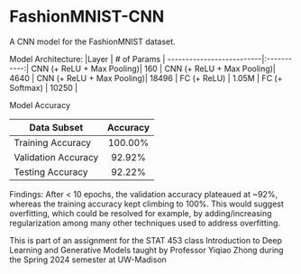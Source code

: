 # FashionMNIST-CNN
A CNN model for the FashionMNIST dataset.

Model Architecture:
|Layer                     | # of Params |
--------------------------|:-----------:|
CNN (+ ReLU + Max Pooling)|     160     |
CNN (+ ReLU + Max Pooling)|    4640     |
CNN (+ ReLU + Max Pooling)|    18496    |
FC (+ ReLU)               |    1.05M    |
FC (+ Softmax)            |    10250    |


Model Accuracy

| Data Subset       | Accuracy|
--------------------|:-------:|
Training Accuracy   | 100.00% |
Validation Accuracy | 92.92%  |
Testing Accuracy    | 92.22%  |

Findings: After < 10 epochs, the validation accuracy plateaued at ~92%, whereas the training accuracy kept climbing to 100%. This would suggest overfitting, which could be resolved for example, by adding/increasing regularization among many other techniques used to address overfitting.



This is part of an assignment for the STAT 453 class Introduction to Deep Learning and Generative Models taught by Professor Yiqiao Zhong during the Spring 2024 semester at UW-Madison
